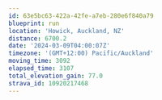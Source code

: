 ```yaml
---
id: 63e5bc63-422a-42fe-a7eb-280e6f840a79
blueprint: run
location: 'Howick, Auckland, NZ'
distance: 6700.2
date: '2024-03-09T04:00:07Z'
timezone: '(GMT+12:00) Pacific/Auckland'
moving_time: 3092
elapsed_time: 3107
total_elevation_gain: 77.0
strava_id: 10920217468
---
```

